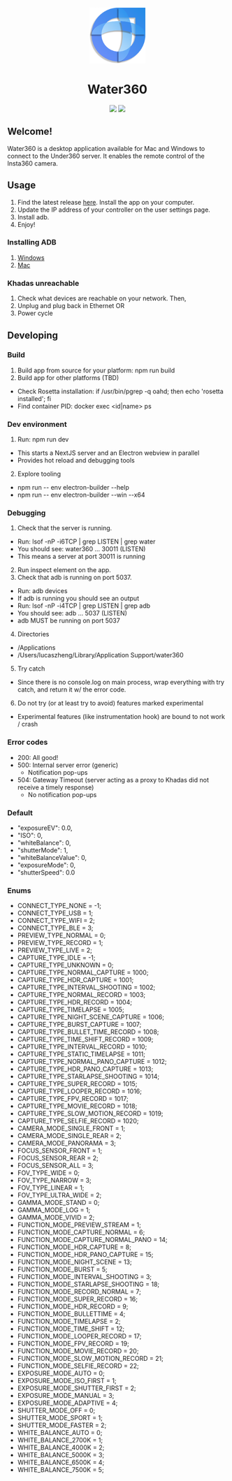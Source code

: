 <p align="center"> 
  <img src="public/logo.png" height="128">
  <h1 align="center">Water360</h1>
  <div align="center">
  <img src="https://img.shields.io/badge/mac%20os-000000?style=for-the-badge&logo=apple&logoColor=white" />
  <img src="https://img.shields.io/badge/Windows-0078D6?style=for-the-badge&logo=windows&logoColor=white" />
  <!-- <img src="https://img.shields.io/badge/Electron-2B2E3A?style=for-the-badge&logo=electron&logoColor=9FEAF9"/>
  <img src="https://img.shields.io/badge/next%20js-000000?style=for-the-badge&logo=nextdotjs&logoColor=white"/>
  <img src="https://img.shields.io/badge/TypeScript-007ACC?style=for-the-badge&logo=typescript&logoColor=white"/>
  <img src="https://img.shields.io/badge/Mantine-ffffff?style=for-the-badge&logo=Mantine&logoColor=339af0"/>
  <img src="https://img.shields.io/badge/NPM-%23CB3837.svg?style=for-the-badge&logo=npm&logoColor=white"/>
  <img src="https://img.shields.io/badge/node.js-6DA55F?style=for-the-badge&logo=node.js&logoColor=white"/>
  <img src="https://img.shields.io/badge/threejs-black?style=for-the-badge&logo=three.js&logoColor=white"/>
  <img src="https://img.shields.io/badge/react-%2320232a.svg?style=for-the-badge&logo=react&logoColor=%2361DAFB"
  /> -->
  </div>
</p>

## Welcome!

Water360 is a desktop application available for Mac and Windows to connect to the Under360 server. It enables the remote control of the Insta360 camera.

## Usage

1. Find the latest release [here](https://github.com/3LucasZ/Water360/releases). Install the app on your computer.
2. Update the IP address of your controller on the user settings page.
3. Install adb.
4. Enjoy!

### Installing ADB

1. [Windows](https://medium.com/@yadav-ajay/a-step-by-step-guide-to-setting-up-adb-path-on-windows-0b833faebf18)
2. [Mac](https://stackoverflow.com/questions/31374085/installing-adb-on-macos)

### Khadas unreachable

1. Check what devices are reachable on your network. Then,
1. Unplug and plug back in Ethernet OR
1. Power cycle

## Developing

### Build

1. Build app from source for your platform: npm run build
2. Build app for other platforms (TBD)

- Check Rosetta installation: if /usr/bin/pgrep -q oahd; then echo 'rosetta installed'; fi
- Find container PID: docker exec <id|name> ps

### Dev environment

1. Run: npm run dev

- This starts a NextJS server and an Electron webview in parallel
- Provides hot reload and debugging tools

2. Explore tooling

- npm run -- env electron-builder --help
- npm run -- env electron-builder --win --x64

### Debugging

1. Check that the server is running.

- Run: lsof -nP -i6TCP | grep LISTEN | grep water
- You should see: water360 ... 30011 (LISTEN)
- This means a server at port 30011 is running

2. Run inspect element on the app.
3. Check that adb is running on port 5037.

- Run: adb devices
- If adb is running you should see an output
- Run: lsof -nP -i4TCP | grep LISTEN | grep adb
- You should see: adb ... 5037 (LISTEN)
- adb MUST be running on port 5037

4. Directories

- /Applications
- /Users/lucaszheng/Library/Application Support/water360

5. Try catch

- Since there is no console.log on main process, wrap everything with try catch, and return it w/ the error code.

6. Do not try (or at least try to avoid) features marked experimental

- Experimental features (like instrumentation hook) are bound to not work / crash

### Error codes

- 200: All good!
- 500: Internal server error (generic)
  - Notification pop-ups
- 504: Gateway Timeout (server acting as a proxy to Khadas did not receive a timely response)
  - No notification pop-ups

### Default

- "exposureEV": 0.0,
- "ISO": 0,
- "whiteBalance": 0,
- "shutterMode": 1,
- "whiteBalanceValue": 0,
- "exposureMode": 0,
- "shutterSpeed": 0.0

### Enums

- CONNECT_TYPE_NONE = -1;
- CONNECT_TYPE_USB = 1;
- CONNECT_TYPE_WIFI = 2;
- CONNECT_TYPE_BLE = 3;
- PREVIEW_TYPE_NORMAL = 0;
- PREVIEW_TYPE_RECORD = 1;
- PREVIEW_TYPE_LIVE = 2;
- CAPTURE_TYPE_IDLE = -1;
- CAPTURE_TYPE_UNKNOWN = 0;
- CAPTURE_TYPE_NORMAL_CAPTURE = 1000;
- CAPTURE_TYPE_HDR_CAPTURE = 1001;
- CAPTURE_TYPE_INTERVAL_SHOOTING = 1002;
- CAPTURE_TYPE_NORMAL_RECORD = 1003;
- CAPTURE_TYPE_HDR_RECORD = 1004;
- CAPTURE_TYPE_TIMELAPSE = 1005;
- CAPTURE_TYPE_NIGHT_SCENE_CAPTURE = 1006;
- CAPTURE_TYPE_BURST_CAPTURE = 1007;
- CAPTURE_TYPE_BULLET_TIME_RECORD = 1008;
- CAPTURE_TYPE_TIME_SHIFT_RECORD = 1009;
- CAPTURE_TYPE_INTERVAL_RECORD = 1010;
- CAPTURE_TYPE_STATIC_TIMELAPSE = 1011;
- CAPTURE_TYPE_NORMAL_PANO_CAPTURE = 1012;
- CAPTURE_TYPE_HDR_PANO_CAPTURE = 1013;
- CAPTURE_TYPE_STARLAPSE_SHOOTING = 1014;
- CAPTURE_TYPE_SUPER_RECORD = 1015;
- CAPTURE_TYPE_LOOPER_RECORD = 1016;
- CAPTURE_TYPE_FPV_RECORD = 1017;
- CAPTURE_TYPE_MOVIE_RECORD = 1018;
- CAPTURE_TYPE_SLOW_MOTION_RECORD = 1019;
- CAPTURE_TYPE_SELFIE_RECORD = 1020;
- CAMERA_MODE_SINGLE_FRONT = 1;
- CAMERA_MODE_SINGLE_REAR = 2;
- CAMERA_MODE_PANORAMA = 3;
- FOCUS_SENSOR_FRONT = 1;
- FOCUS_SENSOR_REAR = 2;
- FOCUS_SENSOR_ALL = 3;
- FOV_TYPE_WIDE = 0;
- FOV_TYPE_NARROW = 3;
- FOV_TYPE_LINEAR = 1;
- FOV_TYPE_ULTRA_WIDE = 2;
- GAMMA_MODE_STAND = 0;
- GAMMA_MODE_LOG = 1;
- GAMMA_MODE_VIVID = 2;
- FUNCTION_MODE_PREVIEW_STREAM = 1;
- FUNCTION_MODE_CAPTURE_NORMAL = 6;
- FUNCTION_MODE_CAPTURE_NORMAL_PANO = 14;
- FUNCTION_MODE_HDR_CAPTURE = 8;
- FUNCTION_MODE_HDR_PANO_CAPTURE = 15;
- FUNCTION_MODE_NIGHT_SCENE = 13;
- FUNCTION_MODE_BURST = 5;
- FUNCTION_MODE_INTERVAL_SHOOTING = 3;
- FUNCTION_MODE_STARLAPSE_SHOOTING = 18;
- FUNCTION_MODE_RECORD_NORMAL = 7;
- FUNCTION_MODE_SUPER_RECORD = 16;
- FUNCTION_MODE_HDR_RECORD = 9;
- FUNCTION_MODE_BULLETTIME = 4;
- FUNCTION_MODE_TIMELAPSE = 2;
- FUNCTION_MODE_TIME_SHIFT = 12;
- FUNCTION_MODE_LOOPER_RECORD = 17;
- FUNCTION_MODE_FPV_RECORD = 19;
- FUNCTION_MODE_MOVIE_RECORD = 20;
- FUNCTION_MODE_SLOW_MOTION_RECORD = 21;
- FUNCTION_MODE_SELFIE_RECORD = 22;
- EXPOSURE_MODE_AUTO = 0;
- EXPOSURE_MODE_ISO_FIRST = 1;
- EXPOSURE_MODE_SHUTTER_FIRST = 2;
- EXPOSURE_MODE_MANUAL = 3;
- EXPOSURE_MODE_ADAPTIVE = 4;
- SHUTTER_MODE_OFF = 0;
- SHUTTER_MODE_SPORT = 1;
- SHUTTER_MODE_FASTER = 2;
- WHITE_BALANCE_AUTO = 0;
- WHITE_BALANCE_2700K = 1;
- WHITE_BALANCE_4000K = 2;
- WHITE_BALANCE_5000K = 3;
- WHITE_BALANCE_6500K = 4;
- WHITE_BALANCE_7500K = 5;
